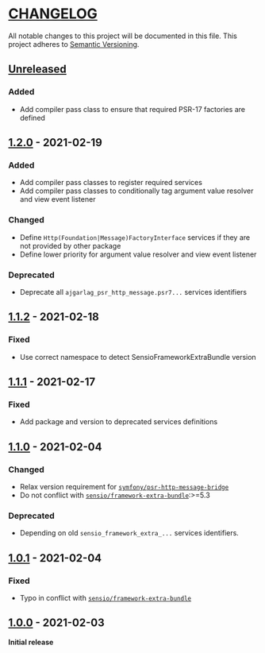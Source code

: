 # [CHANGELOG](http://keepachangelog.com/)
All notable changes to this project will be documented in this file.
This project adheres to [Semantic Versioning](http://semver.org/).

## [Unreleased](https://github.com/ajgarlag/psr-http-message-bundle/compare/1.2.0...main)

### Added
- Add compiler pass class to ensure that required PSR-17 factories are defined

## [1.2.0](https://github.com/ajgarlag/psr-http-message-bundle/compare/1.1.2...1.2.0) - 2021-02-19

### Added
- Add compiler pass classes to register required services
- Add compiler pass classes to conditionally tag argument value resolver and view event listener

### Changed
- Define `Http(Foundation|Message)FactoryInterface` services if they are not provided by other package
- Define lower priority for argument value resolver and view event listener

### Deprecated
- Deprecate all `ajgarlag_psr_http_message.psr7...` services identifiers

## [1.1.2](https://github.com/ajgarlag/psr-http-message-bundle/compare/1.1.1...1.1.2) - 2021-02-18

### Fixed
- Use correct namespace to detect SensioFrameworkExtraBundle version

## [1.1.1](https://github.com/ajgarlag/psr-http-message-bundle/compare/1.1.0...1.1.1) - 2021-02-17

### Fixed
- Add package and version to deprecated services definitions

## [1.1.0](https://github.com/ajgarlag/psr-http-message-bundle/compare/1.0.1...1.1.0) - 2021-02-04

### Changed
- Relax version requirement for [`symfony/psr-http-message-bridge`](https://github.com/symfony/psr-http-message-bridge)
- Do not conflict with [`sensio/framework-extra-bundle`](https://github.com/symfony/psr-http-message-bridge):>=5.3

### Deprecated
- Depending on old `sensio_framework_extra_...` services identifiers.

## [1.0.1](https://github.com/ajgarlag/psr-http-message-bundle/compare/1.0.0...1.0.1) - 2021-02-04

### Fixed
- Typo in conflict with [`sensio/framework-extra-bundle`](https://github.com/sensiolabs/SensioFrameworkExtraBundle)

## [1.0.0](https://github.com/ajgarlag/psr-http-message-bundle/releases/tag/1.0.0) - 2021-02-03

**Initial release**
